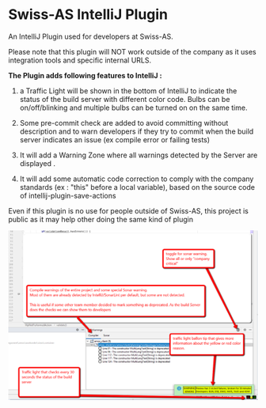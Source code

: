 # Swiss-AS IntelliJ Plugin
An IntelliJ Plugin used for developers at Swiss-AS.

Please note that this plugin will NOT work outside of the company as it uses integration tools and specific internal URLS.

**The Plugin adds following features to IntelliJ :**

1. a Traffic Light will be shown in the bottom of IntelliJ to indicate the status of the build server with different color code.
Bulbs can be on/off/blinking and multiple bulbs can be turned on on the same time.

2. Some pre-commit check are added to avoid committing without description and to warn developers if they try to commit when the build server indicates an issue (ex compile error or failing tests)

3. It will add a Warning Zone where all warnings detected by the Server are displayed .

4. It will add some automatic code correction to comply with the company standards (ex : "this" before a local variable), based on the source code of intellij-plugin-save-actions

Even if this plugin is no use for people outside of Swiss-AS,  this project is public as it may help other doing the same kind of plugin

![ScreenShot](/doc/screenshot.png)